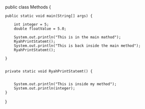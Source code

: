 
public class Methods {

	public static void main(String[] args) {

		int integer = 5;
		double floatValue = 5.0;

		System.out.println("This is in the main mathod");
		RyahPrintStatemt();
		System.out.println("This is back inside the main method");
		RyahPrintStatemt();

	}


	private static void RyahPrintStatemt() {


		System.out.println("This is inside my method");
		System.out.println(integer);
	}

}


